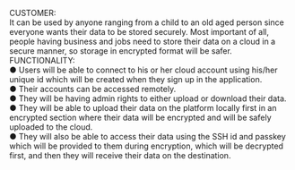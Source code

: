 CUSTOMER:<br>
It can be used by anyone ranging from a child to an old aged person since everyone wants their data to be stored securely. Most important of all, people having business and jobs need to store their data on a cloud in a secure manner, so storage in encrypted format will be safer.
<br>FUNCTIONALITY:<br>
● Users will be able to connect to his or her cloud account using his/her unique id which will be created when they sign up in the application.
<br>● Their accounts can be accessed remotely.<br>
● They will be having admin rights to either upload or download their data.<br>
● They will be able to upload their data on the platform locally first in an encrypted section where their data will be encrypted and will be safely uploaded to the cloud.<br>
● They will also be able to access their data using the SSH id and passkey which will be provided to them during encryption, which will be decrypted first, and then they will receive their data on the destination.

